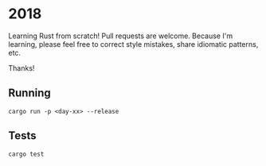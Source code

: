 # 2018

Learning Rust from scratch! Pull requests are welcome. Because I'm learning, please feel free to correct style mistakes, share idiomatic patterns, etc.

Thanks!

## Running

```
cargo run -p <day-xx> --release
```

## Tests

```
cargo test
```